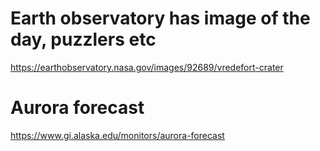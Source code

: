 # Earth observatory has image of the day, puzzlers etc
https://earthobservatory.nasa.gov/images/92689/vredefort-crater

# Aurora forecast
https://www.gi.alaska.edu/monitors/aurora-forecast

